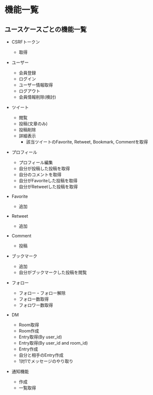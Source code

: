# 機能一覧
## ユースケースごとの機能一覧
- CSRFトークン
    - 取得

- ユーザー
    - 会員登録
    - ログイン
    - ユーザー情報取得
    - ログアウト
    - 会員情報削除(検討)

- ツイート
    - 閲覧
    - 投稿(文章のみ)
    - 投稿削除
    - 詳細表示
        - 該当ツイートのFavorite, Retweet, Bookmark, Commentを取得

- プロフィール
    - プロフィール編集
    - 自分が投稿した投稿を取得
    - 自分のコメントを取得
    - 自分がFavoriteした投稿を取得
    - 自分がRetweetした投稿を取得

- Favorite
    - 追加

- Retweet
    - 追加

- Comment
    - 投稿

- ブックマーク
    - 追加
    - 自分がブックマークした投稿を閲覧

- フォロー
    - フォロー・フォロー解除
    - フォロー数取得
    - フォロワー数取得

- DM
    - Room取得
    - Room作成
    - Entry取得(By user_id)
    - Entry取得(By user_id and room_id)
    - Entry作成
    - 自分と相手のEntry作成
    - 1対1でメッセージのやり取り

- 通知機能
    - 作成
    - 一覧取得